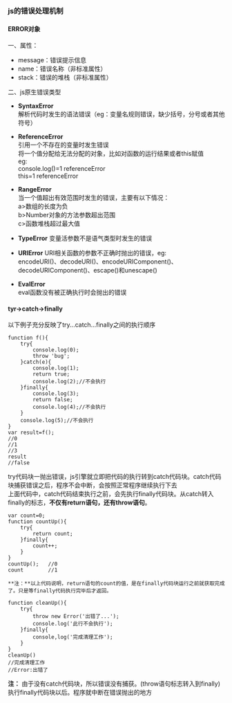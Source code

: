 ### js的错误处理机制 ###
#### ERROR对象 ####
一、属性：  
- message：错误提示信息  
- name：错误名称（非标准属性）  
- stack：错误的堆栈（非标准属性）  

二、js原生错误类型  
 
- **SyntaxError**  
 解析代码时发生的语法错误（eg：变量名规则错误，缺少括号，分号或者其他符号）
    
- **ReferenceError**  
 引用一个不存在的变量时发生错误  
 将一个值分配给无法分配的对象，比如对函数的运行结果或者this赋值  
eg:  
    console.log()=1    referenceError  
    this=1        referenceError  

- **RangeError**  
 当一个值超出有效范围时发生的错误，主要有以下情况：  
   a>数组的长度为负  
   b>Number对象的方法参数超出范围  
   c>函数堆栈超过最大值  

- **TypeError**
  变量活参数不是语气类型时发生的错误

- **URIError**
  URI相关函数的参数不正确时抛出的错误，eg:  
    encodeURI()、decodeURI()、encodeURIComponent()、
	decodeURIComponent()、escape()和unescape()  
- **EvalError**  
 eval函数没有被正确执行时会抛出的错误
	
 
#### tyr->catch->finally ####
以下例子充分反映了try...catch...finally之间的执行顺序  
    
    function f(){
    	try{
			console.log(0);
			throw 'bug';
    	}catch(e){
			console.log(1);
			return true;
			console.log(2);//不会执行
		}finally{
			console.log(3);
			return false;
			console.log(4);//不会执行
		}
		console.log(5);//不会执行
	}
	var result=f();
	//0
	//1
	//3
	result
	//false  
try代码块一抛出错误，js引擎就立即把代码的执行转到catch代码块。catch代码块捕获错误之后，程序不会中断，会按照正常程序继续执行下去  
上面代码中，catch代码结束执行之前，会先执行finally代码块。从catch转入finally的标志，**不仅有return语句，还有throw语句**。

    var count=0;
	function countUp(){
		try{
			return count;		
		}finally{
			count++;
		}
	}
	countUp();   //0
	count        //1
	
	**注：**以上代码说明，return语句的count的值，是在finally代码块运行之前就获取完成了。只是等finally代码执行完毕后才返回。  

	function cleanUp(){
		try{
			throw new Error('出错了...');
			console.log('此行不会执行');
		}finally{
			console,log('完成清理工作');
		}
	}
	cleanUp() 
	//完成清理工作
	//Error:出错了
	
**注：** 由于没有catch代码块，所以错误没有捕获。(throw语句标志转入到finally)执行finally代码块以后。程序就中断在错误抛出的地方
